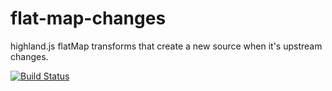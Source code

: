 # flat-map-changes

highland.js flatMap transforms that create a new source when it's upstream changes.

[![Build Status](https://travis-ci.org/intel-hpdd/flat-map-changes.svg?branch=master)](https://travis-ci.org/intel-hpdd/flat-map-changes)
